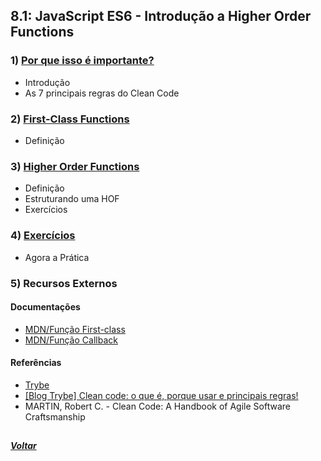 ## 8.1: JavaScript ES6 - Introdução a Higher Order Functions

### 1) [Por que isso é importante?](Z-conteudo-recursos/por-que-isso-importante.md#por-que-isso-é-importante)
- Introdução
- As 7 principais regras do Clean Code

### 2) [First-Class Functions](Z-conteudo-recursos/first-class-functions.md#first-class-functions)
- Definição

### 3) [Higher Order Functions](Z-conteudo-recursos/higher-order-functions.md#higher-order-functions)
- Definição
- Estruturando uma HOF
- Exercícios

### 4) [Exercícios](X-agora-a-pratica/exercicios.md#exercícios)
- Agora a Prática

### 5) Recursos Externos

#### Documentações
- [MDN/Função First-class](https://developer.mozilla.org/pt-BR/docs/Glossary/First-class_Function)
- [MDN/Função Callback](https://developer.mozilla.org/pt-BR/docs/Glossary/Callback_function)

#### Referências
- [Trybe](https://www.betrybe.com/)
- [[Blog Trybe] Clean code: o que é, porque usar e principais regras!](https://blog.betrybe.com/tecnologia/clean-code/)
- MARTIN, Robert C. - Clean Code: A Handbook of Agile Software Craftsmanship

##

##### [Voltar](https://github.com/nnnnadia/trybe-exercicios#bloco-8-higher-order-functions-do-javascript-es6)
